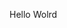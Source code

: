 Hello Wolrd
































































































































































































































































































































































































































































































































































































































































































































































































































































































































































































































































































































































































































































































































































































































































































































































































































































































































































































































































































































































































































































































































































































































































































































































































































































































































































































































































































































































































































































































































































































































































































































































































































































































































































































































































































































































































































































































































































































































































































































































































































































































































































































































































































































































































































































































































































































































































































































































































































































































































































